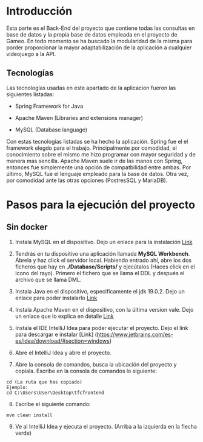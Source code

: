 # Introducción
Esta parte es el Back-End del proyecto que contiene todas las consultas en base de datos y la propia base de datos empleada en el proyecto de Gameo. En todo momento se ha buscado la modularidad de la misma para porder proporcionar la mayor adaptabilización de la aplicación a cualquier videojuego a la API. 

## Tecnologías

Las tecnologías usadas en este apartado de la aplicacion fueron las siguientes listadas:

 - Spring Framework for Java

 - Apache Maven (Libraries and extensions manager)

 - MySQL (Database language)

Con estas tecnologías listadas se ha hecho la aplicación. Spring fue el el framework elegdo para el trabajo. Principalmente por comodidad, el conocimiento sobre el mismo me hizo programar con mayor seguridad y  de manera mas sencilla. Apache Maven suele ir de las manos con Spring, entonces fue simplemente una opción de compatbilidad entre ambas. Por último, MySQL fue el lenguaje empleado para la base de datos. Otra vez, por comodidad ante las otras opciones (PostresSQL y MariaDB).

# Pasos para la ejecución del proyecto

## Sin docker

1. Instala MySQL en el dispositivo. Dejo un enlace para la instalación [Link](https://www.adslzone.net/esenciales/windows-10/instalar-mysql/)

2. Tendrás en tu dispositivo una aplicación llamada **MySQL Workbench**. Ábrela y haz click el servidor local. Habiendo entrado ahí, abre los dos ficheros que hay en **./Database/Scripts/** y ejecútalos (Haces click en el icono del rayo). Primero el fichero que se llama el DDL y después el archivo que se llama DML.

3. Instala Java en el dispositivo, especificamente el jdk 19.0.2. Dejo un enlace para poder instalarlo [Link](https://lamadriguerabit.com/articulos/instalar-jdk-en-cualquier-sistema-operativo/#:~:text=en%20cualquier%20entorno.-,Instalación,descargar%20y%20aceptaremos%20la%20licencia.&text=Una%20vez%20descargado%20ejecutaremos%20el%20instalador.)

4. Instala Apache Maven en el dispositivo, con la última version vale. Dejo un enlace que lo explica en detalle [Link](https://nefele.dev/blog/instalar-apache-en-windows-bien-explicado/)

5. Instala el IDE IntelliJ Idea para poder ejecutar el proyecto. Dejo el link para descargar e instalar [Link] (https://www.jetbrains.com/es-es/idea/download/#section=windows)

6. Abre el IntelliJ Idea y abre el proyecto. 

7. Abre la consola de comandos, busca la ubicación del proyecto y copiala. Escribe en la consola de comandos lo siguiente:

```
cd (La ruta que has copiado)
Ejemplo:
cd C:\Users\User\Desktop\tfcfrontend
```

8. Escribe el siguiente comando:

```
mvn clean install
```

9. Ve al IntelliJ Idea y ejecuta el proyecto. (Arriba a la izquierda en la flecha verde)
